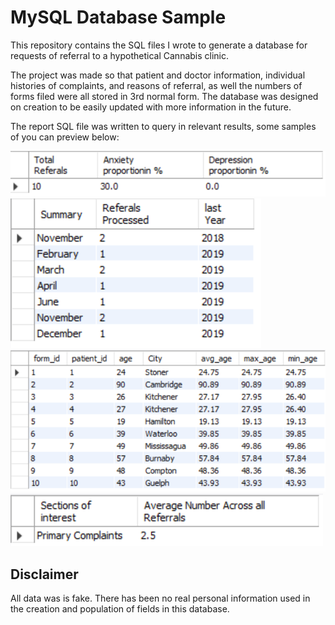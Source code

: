 <H1>MySQL Database Sample</H1>
<p>This repository contains the SQL files I wrote to generate a database for requests of referral to a hypothetical Cannabis clinic.</p>
<p>The project was made so that patient and doctor information, individual histories of complaints, and reasons of referral, as well the numbers of forms filed were all stored in 3rd normal form. The database was designed on creation to be easily updated with more information in the future.</p>
<p>The report SQL file was written to query in relevant results, some samples of you can preview below:</p>
<img src="Tbl1.PNG" width="576">
<img src="Tbl2.PNG" width="401">
<img src="Tbl3.PNG" width="651">
<img src="Tbl4.PNG" width="500">
<H2>Disclaimer</H2>
All data was is fake. There has been no real personal information used in the creation and population of fields in this database.
